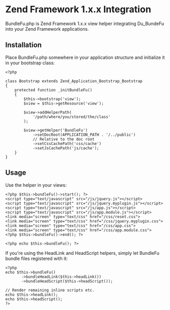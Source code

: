 Zend Framework 1.x.x Integration
================================

BundleFu.php is Zend Framework 1.x.x view helper integrating Du_BundeFu into your Zend Framework applications.

## Installation ##

Place BundleFu.php somewhere in your application structure and initialize it in your bootstrap class:

    <?php

    class Bootstrap extends Zend_Application_Bootstrap_Bootstrap
    {
        protected function _initBundleFu()
        {
            $this->bootstrap('view');
            $view = $this->getResource('view');

            $view->addHelperPath(
                '/path/where/you/stored/the/class'
            );

            $view->getHelper('BundleFu')
                ->setDocRoot(APPLICATION_PATH . '/../public')
                // Relative to the doc root
                ->setCssCachePath('css/cache')
                ->setJsCachePath('js/cache');
        }
    }

## Usage ##

Use the helper in your views:

    <?php $this->bundleFu()->start(); ?>
    <script type="text/javascript" src="/js/jquery.js"></script>
    <script type="text/javascript" src="/js/jquery.myplugin.js"></script>
    <script type="text/javascript" src="/js/app.js"></script>
    <script type="text/javascript" src="/js/app.module.js"></script>
    <link media="screen" type="text/css" href="/css/reset.css">
    <link media="screen" type="text/css" href="/css/jquery.myplugin.css">
    <link media="screen" type="text/css" href="/css/app.css">
    <link media="screen" type="text/css" href="/css/app.module.css">
    <?php $this->bundleFu()->end(); ?>

    <?php echo $this->bundleFu(); ?>

If you're using the HeadLink and HeadScript helpers, simply let BundleFu bundle files registered with it:

    <?php 
    echo $this->bundleFu()
           ->bundleHeadLink($this->headLink())
           ->bundleHeadScript($this->headScript());

    // Render remaining inline scripts etc.
    echo $this->headLink();
    echo $this->headScript();
    ?>
